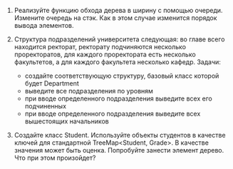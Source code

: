 1. Реализуйте функцию обхода дерева в ширину с помощью очереди.
   Измените очередь на стэк. Как в этом случае изменится порядок вывода элементов.

2. Структура подразделений университета следующая:
   во главе всего находится ректорат, ректорату подчиняются несколько проректоратов, для каждого проректората есть несколько факультетов, а для каждого факультета несколько кафедр.
   Задачи:
    - создайте соответствующую структуру, базовый класс которой будет Department
    - выведите все подразделения по уровням
    - при вводе определенного подразделения выведите всех его подчиненных
    - при вводе определенного подразделения выведите всех вышестоящих начальников
	
3. Создайте класс Student. Используйте объекты студентов в качестве ключей для стандартной TreeMap<Student, Grade>.
   В качестве значения может быть оценка. Попробуйте занести элемент дерево. Что при этом произойдет?
